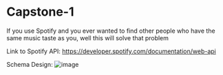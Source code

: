 # Capstone-1
If you use Spotify and you ever wanted to find other people who have the same music taste as you, well this will solve that problem


Link to Spotify API: https://developer.spotify.com/documentation/web-api

Schema Design: ![image](https://github.com/Zykicc/Capstone-1/assets/145157653/4e720ac9-1064-40af-ae31-55a58ae2ff60)

